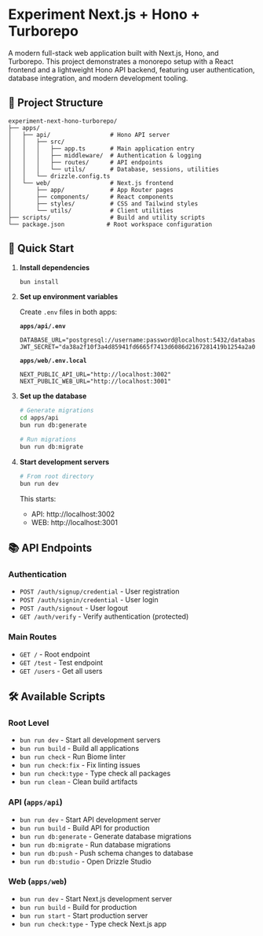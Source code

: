# Experiment Next.js + Hono + Turborepo

A modern full-stack web application built with Next.js, Hono, and Turborepo. This project demonstrates a monorepo setup with a React frontend and a lightweight Hono API backend, featuring user authentication, database integration, and modern development tooling.

## 📁 Project Structure

```
experiment-next-hono-turborepo/
├── apps/
│   ├── api/                 # Hono API server
│   │   ├── src/
│   │   │   ├── app.ts       # Main application entry
│   │   │   ├── middleware/  # Authentication & logging
│   │   │   ├── routes/      # API endpoints
│   │   │   └── utils/       # Database, sessions, utilities
│   │   └── drizzle.config.ts
│   └── web/                 # Next.js frontend
│       ├── app/             # App Router pages
│       ├── components/      # React components
│       ├── styles/          # CSS and Tailwind styles
│       └── utils/           # Client utilities
├── scripts/                 # Build and utility scripts
└── package.json            # Root workspace configuration
```

## 🚀 Quick Start

1. **Install dependencies**
   ```bash
   bun install
   ```

2. **Set up environment variables**

   Create `.env` files in both apps:

   **`apps/api/.env`**
   ```env
   DATABASE_URL="postgresql://username:password@localhost:5432/database_name"
   JWT_SECRET="da38a2f10f3a4d85941fd6665f7413d6086d2167281419b1254a2a034e53cd55"
   ```

   **`apps/web/.env.local`**
   ```env
   NEXT_PUBLIC_API_URL="http://localhost:3002"
   NEXT_PUBLIC_WEB_URL="http://localhost:3001"
   ```

3. **Set up the database**
   ```bash
   # Generate migrations
   cd apps/api
   bun run db:generate

   # Run migrations
   bun run db:migrate
   ```

5. **Start development servers**
   ```bash
   # From root directory
   bun run dev
   ```

   This starts:
   - API: http://localhost:3002
   - WEB: http://localhost:3001

## 📚 API Endpoints

### Authentication
- `POST /auth/signup/credential` - User registration
- `POST /auth/signin/credential` - User login
- `POST /auth/signout` - User logout
- `GET /auth/verify` - Verify authentication (protected)

### Main Routes
- `GET /` - Root endpoint
- `GET /test` - Test endpoint
- `GET /users` - Get all users

## 🛠️ Available Scripts

### Root Level
- `bun run dev` - Start all development servers
- `bun run build` - Build all applications
- `bun run check` - Run Biome linter
- `bun run check:fix` - Fix linting issues
- `bun run check:type` - Type check all packages
- `bun run clean` - Clean build artifacts

### API (`apps/api`)
- `bun run dev` - Start API development server
- `bun run build` - Build API for production
- `bun run db:generate` - Generate database migrations
- `bun run db:migrate` - Run database migrations
- `bun run db:push` - Push schema changes to database
- `bun run db:studio` - Open Drizzle Studio

### Web (`apps/web`)
- `bun run dev` - Start Next.js development server
- `bun run build` - Build for production
- `bun run start` - Start production server
- `bun run check:type` - Type check Next.js app
